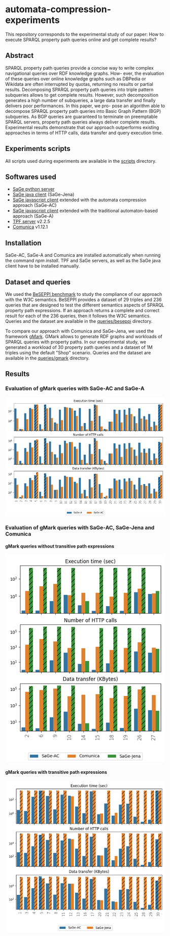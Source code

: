 # automata-compression-experiments

This repository corresponds to the experimental study of our paper: How to execute SPARQL property path queries
online and get complete results?

## Abstract

SPARQL property path queries provide a concise way to
write complex navigational queries over RDF knowledge graphs. How-
ever, the evaluation of these queries over online knowledge graphs such
as DBPedia or Wikidata are often interrupted by quotas, returning no
results or partial results. Decomposing SPARQL property path queries
into triple pattern subqueries allows to get complete results. However,
such decomposition generates a high number of subqueries, a large data
transfer and finally delivers poor performances. In this paper, we pro-
pose an algorithm able to decompose SPARQL property path queries into
Basic Graph Pattern (BGP) subqueries. As BGP queries are guaranteed
to terminate on preemptable SPARQL servers, property path queries
always deliver complete results. Experimental results demonstrate that
our approach outperforms existing approaches in terms of HTTP calls,
data transfer and query execution time.

## Experiments scripts

All scripts used during experiments are available in the [scripts](https://github.com/JulienDavat/automata-compression-experiments/tree/master/scripts) directory.

## Softwares used

* [SaGe python server](https://github.com/sage-org/sage-engine)
* [SaGe java client](https://github.com/JulienDavat/sage-jena) (SaGe-Jena)
* [SaGe javascript client](https://github.com/JulienDavat/sage-client/tree/gmark-experiments-multi-predicate-automata) extended with the automata compression approach (SaGe-AC)
* [SaGe javascript client](https://github.com/JulienDavat/sage-client/tree/gmark-experiments-mono-predicate-automata) extended with the traditional automaton-based approach (SaGe-A)
* [TPF server](https://www.npmjs.com/package/ldf-server) v2.2.5
* [Comunica](https://www.npmjs.com/package/@comunica/actor-init-sparql) v1.12.1

## Installation

SaGe-AC, SaGe-A and Comunica are installed automatically when running the command *npm install*. TPF and SaGe servers, as well as the SaGe java client have to be installed manually.

## Dataset and queries

We used the [BeSEPPI benchmark](https://link.springer.com/chapter/10.1007/978-3-030-21348-0_31) to study the compliance of our approach with
the W3C semantics. BeSEPPI provides a dataset of 29 triples and 236 queries that are designed to test the different semantics aspects of SPARQL property path expressions. If an approach returns a complete and correct result for each of the 236 queries, then it follows the W3C semantics. Queries and the dataset are available in the [queries/beseppi](https://github.com/JulienDavat/automata-compression-experiments/tree/master/queries/beseppi) directory.

To compare our approach with Comunica and SaGe-Jena, we used the framework [gMark](https://github.com/gbagan/gmark). GMark allows to generate RDF graphs and workloads of SPARQL queries with property paths. In our experimental study, we generated a workload of 30 property path queries and a dataset of 1M triples using the default "Shop" scenario. Queries and the dataset are available in the [queries/gmark](https://github.com/JulienDavat/automata-compression-experiments/tree/master/queries/gmark-shop) directory.

## Results

### Evaluation of gMark queries with SaGe-AC and SaGe-A

![Mono-predicate vs Multi-predicate automata](https://github.com/JulienDavat/automata-compression-experiments/blob/master/results/images/mono_vs_multi_automaton.png)

### Evaluation of gMark queries with SaGe-AC, SaGe-Jena and Comunica

#### gMark queries without transitive path expressions

![transitive without path expressions](https://github.com/JulienDavat/automata-compression-experiments/blob/master/results/images/non_transitive_queries.png)

#### gMark queries with transitive path expressions

![transitive with path expressions](https://github.com/JulienDavat/automata-compression-experiments/blob/master/results/images/transitive_queries.png)
